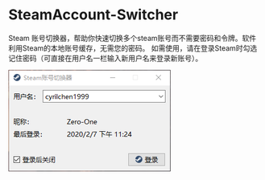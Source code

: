 # SteamAccount-Switcher
Steam 账号切换器，帮助你快速切换多个steam账号而不需要密码和令牌。软件利用Steam的本地账号缓存，无需您的密码。
如需使用，请在登录Steam时勾选记住密码（可直接在用户名一栏输入新用户名来登录新账号）。


![ScreenShot](https://github.com/ForeverCyril/SteamAccount-Switcher/raw/master/res/md/app.png)